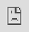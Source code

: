 ```yaml
---
layout: page
title: Resume
permalink: /resume/
weight: 3
---
```


<html>
  <iframe
    src="https://docs.google.com/gview?url=https://github.com/kayla-manning/kayla-manning.github.io/raw/master/pages/k_manning_resume.pdf&embedded=true"
    style="
      position: fixed;
      top: 0px;
      bottom: 0px;
      right: 0px;
      width: 100%;
      border: none;
      margin: 0;
      padding: 0;
      overflow: hidden;
      z-index: 999999;
      height: 100%;
    ">
  </iframe>
</html>
